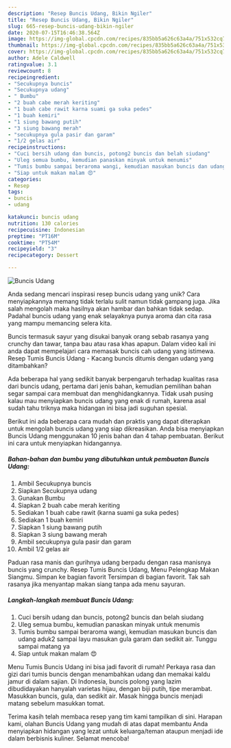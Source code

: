 ```yaml
---
description: "Resep Buncis Udang, Bikin Ngiler"
title: "Resep Buncis Udang, Bikin Ngiler"
slug: 665-resep-buncis-udang-bikin-ngiler
date: 2020-07-15T16:46:38.564Z
image: https://img-global.cpcdn.com/recipes/835bb5a626c63a4a/751x532cq70/buncis-udang-foto-resep-utama.jpg
thumbnail: https://img-global.cpcdn.com/recipes/835bb5a626c63a4a/751x532cq70/buncis-udang-foto-resep-utama.jpg
cover: https://img-global.cpcdn.com/recipes/835bb5a626c63a4a/751x532cq70/buncis-udang-foto-resep-utama.jpg
author: Adele Caldwell
ratingvalue: 3.1
reviewcount: 8
recipeingredient:
- "Secukupnya buncis"
- "Secukupnya udang"
- " Bumbu"
- "2 buah cabe merah keriting"
- "1 buah cabe rawit karna suami ga suka pedes"
- "1 buah kemiri"
- "1 siung bawang putih"
- "3 siung bawang merah"
- "secukupnya gula pasir dan garam"
- "1/2 gelas air"
recipeinstructions:
- "Cuci bersih udang dan buncis, potong2 buncis dan belah siudang"
- "Uleg semua bumbu, kemudian panaskan minyak untuk menumis"
- "Tumis bumbu sampai beraroma wangi, kemudian masukan buncis dan udang aduk2 sampai layu masukan gula garam dan sedikit air. Tunggu sampai matang ya"
- "Siap untuk makan malam 😍"
categories:
- Resep
tags:
- buncis
- udang

katakunci: buncis udang 
nutrition: 130 calories
recipecuisine: Indonesian
preptime: "PT16M"
cooktime: "PT54M"
recipeyield: "3"
recipecategory: Dessert

---
```



![Buncis Udang](https://img-global.cpcdn.com/recipes/835bb5a626c63a4a/751x532cq70/buncis-udang-foto-resep-utama.jpg)

Anda sedang mencari inspirasi resep buncis udang yang unik? Cara menyiapkannya memang tidak terlalu sulit namun tidak gampang juga. Jika salah mengolah maka hasilnya akan hambar dan bahkan tidak sedap. Padahal buncis udang yang enak selayaknya punya aroma dan cita rasa yang mampu memancing selera kita.

Buncis termasuk sayur yang disukai banyak orang sebab rasanya yang crunchy dan tawar, tanpa bau atau rasa khas apapun. Dalam video kali ini anda dapat mempelajari cara memasak buncis cah udang yang istimewa. Resep Tumis Buncis Udang - Kacang buncis ditumis dengan udang yang ditambahkan?

Ada beberapa hal yang sedikit banyak berpengaruh terhadap kualitas rasa dari buncis udang, pertama dari jenis bahan, kemudian pemilihan bahan segar sampai cara membuat dan menghidangkannya. Tidak usah pusing kalau mau menyiapkan buncis udang yang enak di rumah, karena asal sudah tahu triknya maka hidangan ini bisa jadi suguhan spesial.


Berikut ini ada beberapa cara mudah dan praktis yang dapat diterapkan untuk mengolah buncis udang yang siap dikreasikan. Anda bisa menyiapkan Buncis Udang menggunakan 10 jenis bahan dan 4 tahap pembuatan. Berikut ini cara untuk menyiapkan hidangannya.

<!--inarticleads1-->

##### Bahan-bahan dan bumbu yang dibutuhkan untuk pembuatan Buncis Udang:

1. Ambil Secukupnya buncis
1. Siapkan Secukupnya udang
1. Gunakan  Bumbu
1. Siapkan 2 buah cabe merah keriting
1. Sediakan 1 buah cabe rawit (karna suami ga suka pedes)
1. Sediakan 1 buah kemiri
1. Siapkan 1 siung bawang putih
1. Siapkan 3 siung bawang merah
1. Ambil secukupnya gula pasir dan garam
1. Ambil 1/2 gelas air


Paduan rasa manis dan gurihnya udang berpadu dengan rasa manisnya buncis yang crunchy. Resep Tumis Buncis Udang, Menu Pelengkap Makan Siangmu. Simpan ke bagian favorit Tersimpan di bagian favorit. Tak sah rasanya jika menyantap makan siang tanpa ada menu sayuran. 

<!--inarticleads2-->

##### Langkah-langkah membuat Buncis Udang:

1. Cuci bersih udang dan buncis, potong2 buncis dan belah siudang
1. Uleg semua bumbu, kemudian panaskan minyak untuk menumis
1. Tumis bumbu sampai beraroma wangi, kemudian masukan buncis dan udang aduk2 sampai layu masukan gula garam dan sedikit air. Tunggu sampai matang ya
1. Siap untuk makan malam 😍


Menu Tumis Buncis Udang ini bisa jadi favorit di rumah! Perkaya rasa dan gizi dari tumis buncis dengan menambahkan udang dan memakai kaldu jamur di dalam sajian. Di Indonesia, buncis polong yang lazim dibudidayakan hanyalah varietas hijau, dengan biji putih, tipe merambat. Masukkan buncis, gula, dan sedikit air. Masak hingga buncis menjadi matang sebelum masukkan tomat. 

Terima kasih telah membaca resep yang tim kami tampilkan di sini. Harapan kami, olahan Buncis Udang yang mudah di atas dapat membantu Anda menyiapkan hidangan yang lezat untuk keluarga/teman ataupun menjadi ide dalam berbisnis kuliner. Selamat mencoba!
